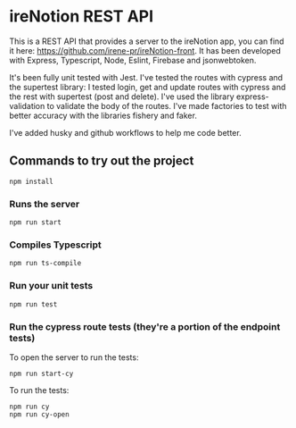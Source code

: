 # ireNotion REST API

This is a REST API that provides a server to the ireNotion app, you can find it here: https://github.com/irene-pr/ireNotion-front. It has been developed with Express, Typescript, Node, Eslint, Firebase and jsonwebtoken.

It's been fully unit tested with Jest. I've tested the routes with cypress and the supertest library: I tested login, get and update routes with cypress and the rest with supertest (post and delete). I've used the library express-validation to validate the body of the routes. I've made factories to test with better accuracy with the libraries fishery and faker.

I've added husky and github workflows to help me code better.

## Commands to try out the project

```
npm install
```

### Runs the server

```
npm run start
```

### Compiles Typescript

```
npm run ts-compile
```

### Run your unit tests

```
npm run test
```

### Run the cypress route tests (they're a portion of the endpoint tests)

To open the server to run the tests:

```
npm run start-cy
```

To run the tests:

```
npm run cy
npm run cy-open
```
